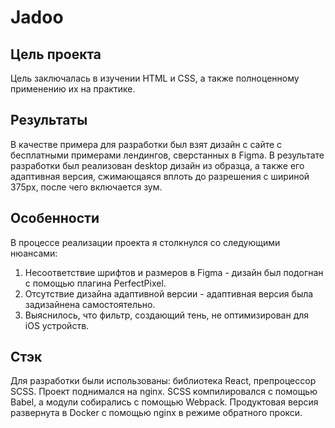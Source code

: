 # Jadoo
## Цель проекта
Цель заключалась в изучении HTML и CSS, а также полноценному применению их на практике. 
## Результаты
В качестве примера для разработки был взят дизайн с сайте с бесплатными примерами лендингов, сверстанных в Figma.
В результате разработки был реализован desktop дизайн из образца, а также его адаптивная версия, сжимающаяся вплоть до разрешения с шириной 375px, после чего включается зум.
## Особенности
В процессе реализации проекта я столкнулся со следующими нюансами:
1. Несоответствие шрифтов и размеров в Figma - дизайн был подогнан с помощью плагина PerfectPixel.
2. Отсутствие дизайна адаптивной версии - адаптивная версия была задизайнена самостоятельно.
3. Выяснилось, что фильтр, создающий тень, не оптимизирован для iOS устройств.
## Стэк
Для разработки были использованы: библиотека React, препроцессор SCSS. Проект поднимался на nginx. SCSS компилировался с помощью Babel, а модули собирались с помощью Webpack. Продуктовая версия развернута в Docker с помощью nginx в режиме обратного прокси. 
